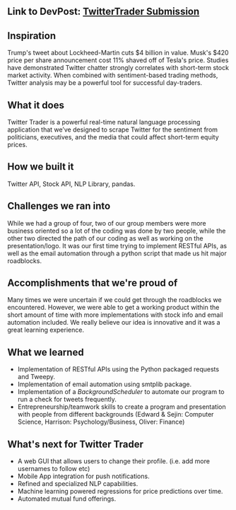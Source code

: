 ## Link to DevPost: [TwitterTrader Submission](https://devpost.com/software/twitter-trader/edit)


## Inspiration
Trump's tweet about Lockheed-Martin cuts $4 billion in value. Musk's $420 price per share announcement cost 11% shaved off of Tesla's price. Studies have demonstrated Twitter chatter strongly correlates with short-term stock market activity. When combined with sentiment-based trading methods, Twitter analysis may be a powerful tool for successful day-traders. 

## What it does
Twitter Trader is a powerful real-time natural language processing application that we’ve designed to scrape Twitter for the sentiment from politicians, executives, and the media that could affect short-term equity prices.

## How we built it
Twitter API, Stock API, NLP Library, pandas.

## Challenges we ran into
While we had a group of four, two of our group members were more business oriented so a lot of the coding was done by two people, while the other two directed the path of our coding as well as working on the presentation/logo. It was our first time trying to implement RESTful APIs, as well as the email automation through a python script that made us hit major roadblocks.

## Accomplishments that we're proud of
Many times we were uncertain if we could get through the roadblocks we encountered. However, we were able to get a working product within the short amount of time with more implementations with stock info and email automation included. We really believe our idea is innovative and it was a great learning experience.

## What we learned
- Implementation of RESTful APIs using the Python packaged requests and Tweepy.
- Implementation of email automation using smtplib package.
- Implementation of a _BackgroundScheduler_ to automate our program to run a check for tweets frequently.
- Entrepreneurship/teamwork skills to create a program and presentation with people from different backgrounds (Edward & Sejin: Computer Science, Harrison: Psychology/Business, Oliver: Finance)



## What's next for Twitter Trader
- A web GUI that allows users to change their profile. (i.e. add more usernames to follow etc)
- Mobile App integration for push notifications. 
- Refined and specialized NLP capabilities. 
- Machine learning powered regressions for price predictions over time. 
- Automated mutual fund offerings. 
